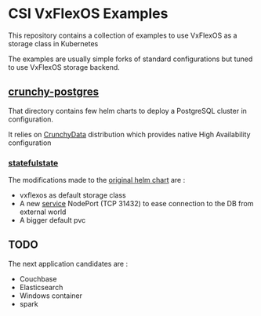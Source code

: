 # CSI VxFlexOS Examples
This repository contains a collection of examples to use VxFlexOS as a storage class in Kubernetes

The examples are usually simple forks of standard configurations but tuned to use VxFlexOS storage backend.

## [crunchy-postgres](crunchy-postgres)
That directory contains few  helm charts to deploy a PostgreSQL cluster in configuration.

It relies on [CrunchyData](https://crunchydata.github.io/crunchy-containers/stable/) distribution which provides native High Availability configuration

### [statefulstate](crunchy-postgres/statefulstate)
The modifications made to the [original helm chart](https://github.com/CrunchyData/crunchy-containers/tree/master/examples/helm/statefulstate) are :
* vxflexos as default storage class
* A new [service](crunchy-postgres/statefulstate/service.yaml) NodePort (TCP 31432) to ease connection to the DB from external world
* A bigger default pvc

## TODO
The next application candidates are :
* Couchbase
* Elasticsearch
* Windows container
* spark
